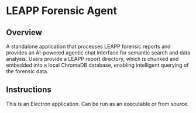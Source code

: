 # LEAPP Forensic Agent

## Overview

A standalone application that processes LEAPP forensic reports and provides an AI-powered agentic chat interface for semantic search and data analysis. Users provide a LEAPP report directory, which is chunked and embedded into a local ChromaDB database, enabling intelligent querying of the forensic data.

## Instructions

This is an Electron application. Can be run as an executable or from source.